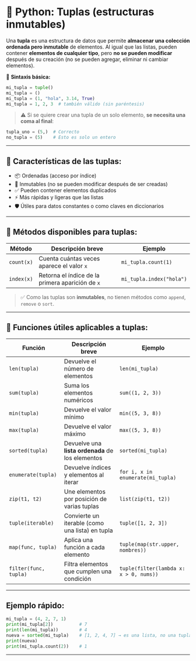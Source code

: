 # 🐍  Python: Tuplas (estructuras inmutables)

Una **tupla** es una estructura de datos que permite **almacenar una colección ordenada pero inmutable** de elementos. Al igual que las listas, pueden contener **elementos de cualquier tipo**, pero **no se pueden modificar** después de su creación (no se pueden agregar, eliminar ni cambiar elementos).

📌 **Sintaxis básica:**
```python
mi_tupla = tuple()
mi_tupla = ()
mi_tupla = (1, "hola", 3.14, True)
mi_tupla = 1, 2, 3  # también válido (sin paréntesis)
```

> ⚠️ Si se quiere crear una tupla de un solo elemento, **se necesita una coma al final**:
```python
tupla_uno = (5,)  # Correcto
no_tupla = (5)    # Esto es solo un entero
```

---

## 🔹 Características de las tuplas:

- 📦 Ordenadas (acceso por índice)
- 🚫 Inmutables (no se pueden modificar después de ser creadas)
- ✅ Pueden contener elementos duplicados
- ⚡️ Más rápidas y ligeras que las listas
- 🛡️ Útiles para datos constantes o como claves en diccionarios

---

## 🔹 Métodos disponibles para tuplas:

| Método         | Descripción breve                                     | Ejemplo                     |
|----------------|--------------------------------------------------------|------------------------------|
| `count(x)`     | Cuenta cuántas veces aparece el valor `x`             | `mi_tupla.count(1)`          |
| `index(x)`     | Retorna el índice de la primera aparición de `x`      | `mi_tupla.index("hola")`     |

> ✅ Como las tuplas son **inmutables**, no tienen métodos como `append`, `remove` o `sort`.

---

## 🔹 Funciones útiles aplicables a tuplas:

| Función              | Descripción breve                                         | Ejemplo                             |
|----------------------|------------------------------------------------------------|--------------------------------------|
| `len(tupla)`         | Devuelve el número de elementos                          | `len(mi_tupla)`                      |
| `sum(tupla)`         | Suma los elementos numéricos                             | `sum((1, 2, 3))`                     |
| `min(tupla)`         | Devuelve el valor mínimo                                 | `min((5, 3, 8))`                     |
| `max(tupla)`         | Devuelve el valor máximo                                 | `max((5, 3, 8))`                     |
| `sorted(tupla)`      | Devuelve una **lista ordenada** de los elementos         | `sorted(mi_tupla)`                  |
| `enumerate(tupla)`   | Devuelve índices y elementos al iterar                   | `for i, x in enumerate(mi_tupla)`   |
| `zip(t1, t2)`        | Une elementos por posición de varias tuplas              | `list(zip(t1, t2))`                 |
| `tuple(iterable)`    | Convierte un iterable (como una lista) en tupla          | `tuple([1, 2, 3])`                  |
| `map(func, tupla)`   | Aplica una función a cada elemento                       | `tuple(map(str.upper, nombres))`    |
| `filter(func, tupla)`| Filtra elementos que cumplen una condición               | `tuple(filter(lambda x: x > 0, nums))` |

---

## Ejemplo rápido:
```python
mi_tupla = (4, 2, 7, 1)
print(mi_tupla[2])          # 7
print(len(mi_tupla))        # 4
nueva = sorted(mi_tupla)    # [1, 2, 4, 7] → es una lista, no una tupla
print(nueva)
print(mi_tupla.count(2))    # 1
```

---